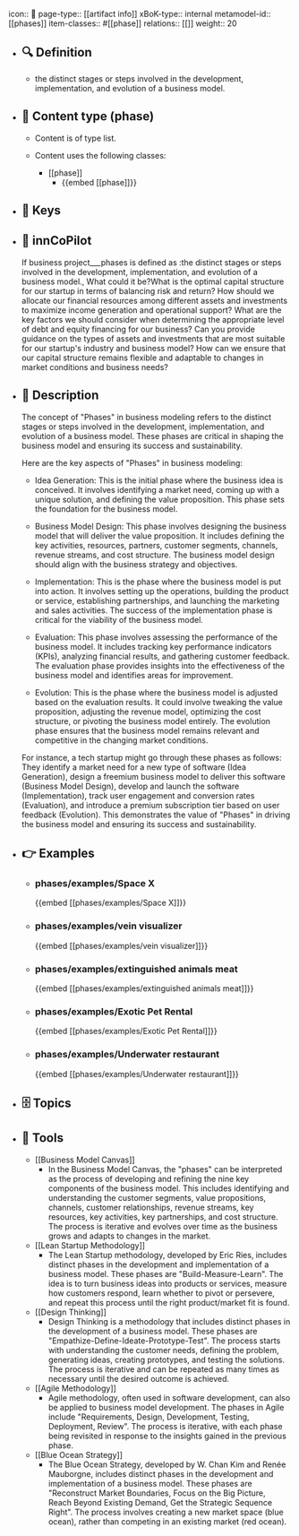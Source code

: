 icon:: 🧿
page-type:: [[artifact info]]
xBoK-type:: internal
metamodel-id:: [[phases]]
item-classes:: #[[phase]]
relations:: [[]]
weight:: 20

- ## 🔍 Definition
  - the distinct stages or steps involved in the development, implementation, and evolution of a business model.
- ## 📰 Content type (phase)
  - Content is of type list.
  
  - Content uses the following classes:
    - [[phase]]
      - {{embed [[phase]]}}
  
- ## 🔑 Keys
  
- ## 🤖 innCoPilot
  If business project___phases is defined as :the distinct stages or steps involved in the development, implementation, and evolution of a business model., What could it be?What is the optimal capital structure for our startup in terms of balancing risk and return?
  How should we allocate our financial resources among different assets and investments to maximize income generation and operational support?
  What are the key factors we should consider when determining the appropriate level of debt and equity financing for our business?
  Can you provide guidance on the types of assets and investments that are most suitable for our startup's industry and business model?
  How can we ensure that our capital structure remains flexible and adaptable to changes in market conditions and business needs?
- ## 📖 Description
  The concept of "Phases" in business modeling refers to the distinct stages or steps involved in the development, implementation, and evolution of a business model. These phases are critical in shaping the business model and ensuring its success and sustainability. 
  
  Here are the key aspects of "Phases" in business modeling:
  
  - Idea Generation: This is the initial phase where the business idea is conceived. It involves identifying a market need, coming up with a unique solution, and defining the value proposition. This phase sets the foundation for the business model.
  
  - Business Model Design: This phase involves designing the business model that will deliver the value proposition. It includes defining the key activities, resources, partners, customer segments, channels, revenue streams, and cost structure. The business model design should align with the business strategy and objectives.
  
  - Implementation: This is the phase where the business model is put into action. It involves setting up the operations, building the product or service, establishing partnerships, and launching the marketing and sales activities. The success of the implementation phase is critical for the viability of the business model.
  
  - Evaluation: This phase involves assessing the performance of the business model. It includes tracking key performance indicators (KPIs), analyzing financial results, and gathering customer feedback. The evaluation phase provides insights into the effectiveness of the business model and identifies areas for improvement.
  
  - Evolution: This is the phase where the business model is adjusted based on the evaluation results. It could involve tweaking the value proposition, adjusting the revenue model, optimizing the cost structure, or pivoting the business model entirely. The evolution phase ensures that the business model remains relevant and competitive in the changing market conditions.
  
  For instance, a tech startup might go through these phases as follows: They identify a market need for a new type of software (Idea Generation), design a freemium business model to deliver this software (Business Model Design), develop and launch the software (Implementation), track user engagement and conversion rates (Evaluation), and introduce a premium subscription tier based on user feedback (Evolution). This demonstrates the value of "Phases" in driving the business model and ensuring its success and sustainability.
- ## 👉 Examples
  - ### phases/examples/Space X
    {{embed [[phases/examples/Space X]]}}
  - ### phases/examples/vein visualizer
    {{embed [[phases/examples/vein visualizer]]}}
  - ### phases/examples/extinguished animals meat
    {{embed [[phases/examples/extinguished animals meat]]}}
  - ### phases/examples/Exotic Pet Rental
    {{embed [[phases/examples/Exotic Pet Rental]]}}
  - ### phases/examples/Underwater restaurant
    {{embed [[phases/examples/Underwater restaurant]]}}
  
- ## 🗄️ Topics
  
- ## 🧰 Tools
  - [[Business Model Canvas]]
    - In the Business Model Canvas, the "phases" can be interpreted as the process of developing and refining the nine key components of the business model. This includes identifying and understanding the customer segments, value propositions, channels, customer relationships, revenue streams, key resources, key activities, key partnerships, and cost structure. The process is iterative and evolves over time as the business grows and adapts to changes in the market.
  - [[Lean Startup Methodology]]
    - The Lean Startup methodology, developed by Eric Ries, includes distinct phases in the development and implementation of a business model. These phases are "Build-Measure-Learn". The idea is to turn business ideas into products or services, measure how customers respond, learn whether to pivot or persevere, and repeat this process until the right product/market fit is found.
  - [[Design Thinking]]
    - Design Thinking is a methodology that includes distinct phases in the development of a business model. These phases are "Empathize-Define-Ideate-Prototype-Test". The process starts with understanding the customer needs, defining the problem, generating ideas, creating prototypes, and testing the solutions. The process is iterative and can be repeated as many times as necessary until the desired outcome is achieved.
  - [[Agile Methodology]]
    - Agile methodology, often used in software development, can also be applied to business model development. The phases in Agile include "Requirements, Design, Development, Testing, Deployment, Review". The process is iterative, with each phase being revisited in response to the insights gained in the previous phase.
  - [[Blue Ocean Strategy]]
    - The Blue Ocean Strategy, developed by W. Chan Kim and Renée Mauborgne, includes distinct phases in the development and implementation of a business model. These phases are "Reconstruct Market Boundaries, Focus on the Big Picture, Reach Beyond Existing Demand, Get the Strategic Sequence Right". The process involves creating a new market space (blue ocean), rather than competing in an existing market (red ocean).
